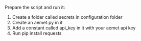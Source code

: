 Prepare the script and run it:
1. Create a folder called secrets in configuration folder
2. Create an aemet.py in it
3. Add a constant called api_key in it with your aemet api key
4. Run pip install requests